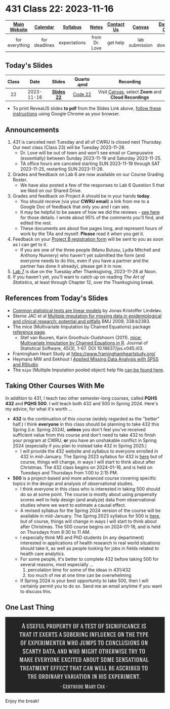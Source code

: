 # 431 Class 22: 2023-11-16

[Main Website](https://thomaselove.github.io/431-2023/) | [Calendar](https://thomaselove.github.io/431-2023/calendar.html) | [Syllabus](https://thomaselove.github.io/431-syllabus-2023/) | [Notes](https://thomaselove.github.io/431-notes/) | [Contact Us](https://thomaselove.github.io/431-2023/contact.html) | [Canvas](https://canvas.case.edu) | [Data and Code](https://github.com/THOMASELOVE/431-data)
:-----------: | :--------------: | :----------: | :---------: | :-------------: | :-----------: | :------------:
for everything | for deadlines | expectations | from Dr. Love | get help | lab submission | for downloads

## Today's Slides

Class | Date | Slides | Quarto .qmd | Recording
:---: | :--------: | :------: | :------: | :-------------:
22 | 2023-11-16 | **[Slides 22](https://thomaselove.github.io/431-slides-2023/class22.html)** | [Code 22](https://thomaselove.github.io/431-slides-2023/class22.qmd) | Visit [Canvas](https://canvas.case.edu/), select **Zoom** and **Cloud Recordings**

- To print RevealJS slides **to pdf** from the Slides Link above, [follow these instructions](https://quarto.org/docs/presentations/revealjs/presenting.html#print-to-pdf) using Google Chrome as your browser.

## Announcements

1. 431 is canceled next Tuesday and all of CWRU is closed next Thursday. Our next class (Class 23) will be Tuesday 2023-11-28.
    - Dr. Love will be out of town and won't see email or Campuswire (essentially) between Sunday 2023-11-19 and Saturday 2023-11-25.
    - TA office hours are canceled starting SUN 2023-11-19 through SAT 2023-11-25, restarting SUN 2023-11-26.
2. Grades and feedback on Lab 6 are now available on our Course Grading Roster.
    - We have also posted a few of the responses to Lab 6 Question 5 that we liked on our Shared Drive.
3. Grades and feedback on Project A should be in your hands **today**.
    - You should receive (via your **CWRU email**) a link from me to a Google Doc of feedback that only you and I can see.
    - It may be helpful to be aware of how we did the reviews - [see here](https://github.com/THOMASELOVE/431-classes-2023/blob/main/projA/portfolio_status.md#stages-of-review-tas-work-on-forms-2-6-dr-love-does-the-rest) for those details. I wrote about 95% of the comments you'll find, and edited the rest.
    - These documents are about five pages long, and represent hours of work by the TAs and myself. **Please** read it when you get it.
4. Feedback on your [Project B registration form](https://bit.ly/431-projB-registration-2023) will be sent to you as soon as I can get to it.
    - If you are one of the three people (Manu Bulusu, Lydia Mitchell and Anthony Nunnery) who haven't yet submitted the form (and everyone needs to do this, even if you have a partner and the partner has done it already), please get it in now.
5. [Lab 7](https://github.com/THOMASELOVE/431-labs-2023/tree/main) is due on the Tuesday after Thanksgiving, 2023-11-28 at Noon.
6. If you haven't yet, you'll want to catch up on reading *The Art of Statistics*, at least through Chapter 12, over the Thanksgiving break.

## References from Today's Slides

- [Common statistical tests are linear models](https://lindeloev.github.io/tests-as-linear/) by Jonas Kristoffer Lindeløv.
- Sterne JAC et al [Multiple imputation for missing data in epidemiological and clinical research: potential and pitfalls](https://www.bmj.com/content/338/bmj.b2393) BMJ 2009; 338:b2393.
- The mice (Multivariate Imputation by Chained Equations) package [reference page](https://amices.org/mice/).
    - Stef van Buuren, Karin Groothuis-Oudshoorn (2011). [mice: Multivariate Imputation by Chained Equations in R](https://www.jstatsoft.org/article/view/v045i03). Journal of Statistical Software, 45(3), 1-67. DOI 10.18637/jss.v045.i03.
- Framingham Heart Study at https://www.framinghamheartstudy.org/
- Heymans MW and Eekhout I [Applied Missing Data Analysis with SPSS and RStudio](https://bookdown.org/mwheymans/bookmi/)
- The `mipo` (Multiple Imputation pooled object) help file [can be found here](https://rdrr.io/cran/mice/man/mipo.html).

## Taking Other Courses With Me

In addition to 431, I teach two other semester-long courses, called **PQHS 432** and **PQHS 500**. I will teach both 432 and 500 in Spring 2024. Here's my advice, for what it's worth ...

- **432** is the continuation of this course (widely regarded as the "better" half.) I think **everyone** in this class should be planning to take 432 this Spring (i.e. Spring 2024), **unless** you don't feel you've received sufficient value from this course and don't need to take 432 to finish your program at CWRU, **or** you have an unshakable conflict in Spring 2024 (especially if you plan to instead take 432 in Spring 2025.)
    - I will provide the 432 website and syllabus to everyone enrolled in 432 in mid-January. The Spring 2023 syllabus for 432 is [here](https://thomaselove.github.io/432-syllabus-2023/) but of course, things will change, in ways I will start to think about after Christmas. The 432 class begins on 2024-01-16, and is held on Tuesdays and Thursdays from 1:00 to 2:15 PM.
- **500** is a project-based and more advanced course covering specific topics in the design and analysis of observational studies. 
    - I think everyone in this class who is interested in taking 500 should do so at some point. The course is mostly about using propensity scores well to help design (and analyze) data from observational studies where we want to estimate a causal effect.
    - A revised syllabus for the Spring 2024 version of the course will be available in mid-January. The Spring 2023 syllabus for 500 is [here](https://thomaselove.github.io/500-syllabus-2023/), but of course, things will change in ways I will start to think about after Christmas. The 500 course begins on 2024-01-18, and is held on Thursdays from 8:30 to 11 AM.
    - I especially think MS and PhD students (in any department) interested in applications of health research in real world situations should take it, as well as people looking for jobs in fields related to health care analytics.
    - For some people, it's better to complete 432 before taking 500 for several reasons, most especially ...
        1. percolation time for some of the ideas in 431/432
        2. too much of me at one time can be overwhelming
    - If Spring 2024 is your best opportunity to take 500, then I will certainly permit you to do so. Send me an email anytime if you want to discuss this.

## One Last Thing

![](cox2.png)

Enjoy the break!
